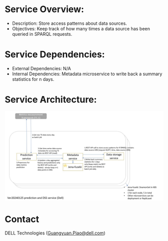 # Service Overview:
- Description: Store access patterns about data sources.
- Objectives: Keep track of how many times a data source has been queried in SPARQL requests.

# Service Dependencies:
- External Dependencies: N/A
- Internal Dependencies: Metadata microservice to write back a summary statistics for n days.

# Service Architecture:
![](v20240125.jpg) 

# Contact
DELL Technologies (Guangyuan.Piao@dell.com)
